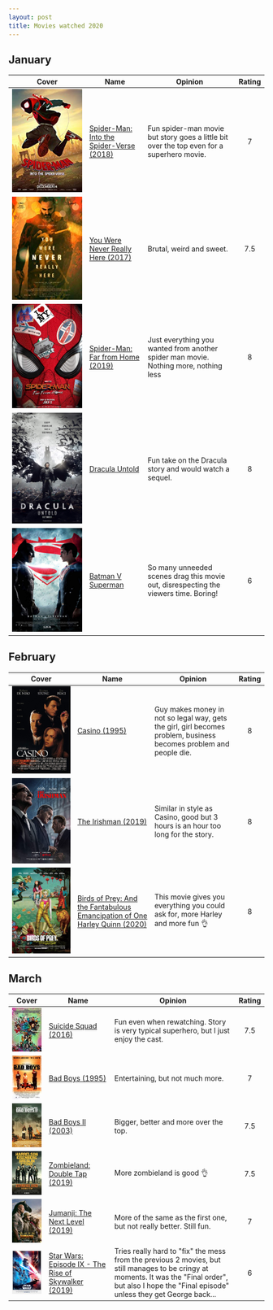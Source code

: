 ```yaml
---
layout: post
title: Movies watched 2020
---
```


## January

| Cover                                                           | Name                                                                                                | Opinion                                                                                   | Rating |
| --                                                              | --                                                                                                  | -------                                                                                   | :--:   |
| ![](/assets/images/movies/spider-man-into-the-spider-verse.jpg) | [Spider-Man: Into the Spider-Verse (2018)](https://www.imdb.com/title/tt4633694/?ref_=nv_sr_srsg_0) | Fun spider-man movie but story goes a little bit over the top even for a superhero movie. | 7      |
| ![](/assets/images/movies/you-where-never-really-here.jpg)      | [You Were Never Really Here (2017)](https://www.imdb.com/title/tt5742374/?ref_=nv_sr_srsg_0)        | Brutal, weird and sweet.                                                                  | 7.5    |
| ![](/assets/images/movies/spider-man-far-from-home.jpg)         | [Spider-Man: Far from Home (2019)](https://www.imdb.com/title/tt6320628/?ref_=nv_sr_srsg_0)         | Just everything you wanted from another spider man movie. Nothing more, nothing less      | 8      |
| ![](/assets/images/movies/dracula-untold.jpg)                   | [Dracula Untold](https://www.imdb.com/title/tt0829150/?ref_=nv_sr_srsg_0)                           | Fun take on the Dracula story and would watch a sequel.                                   | 8      |
| ![](/assets/images/movies/batman-v-superman.jpg)                | [Batman V Superman](https://www.imdb.com/title/tt2975590/?ref_=nv_sr_srsg_0)                        | So many unneeded scenes drag this movie out, disrespecting the viewers time. Boring!      | 6      |

## February

| Cover                                        | Name                                                                                                                | Opinion                                                                                                            | Rating |
| --                                           | --                                                                                                                  | -------                                                                                                            | :--:   |
| ![](/assets/images/movies/casino.jpg)        | [Casino (1995)](https://www.imdb.com/title/tt0112641/)                                                              | Guy makes money in not so legal way, gets the girl, girl becomes problem, business becomes problem and people die. | 8      |
| ![](/assets/images/movies/irishman.jpg)      | [The Irishman (2019)](https://www.imdb.com/title/tt1302006)                                                         | Similar in style as Casino, good but 3 hours is an hour too long for the story.                                    | 8      |
| ![](/assets/images/movies/birds-of-prey.jpg) | [Birds of Prey: And the Fantabulous Emancipation of One Harley Quinn (2020)](https://www.imdb.com/title/tt7713068/) | This movie gives you everything you could ask for, more Harley and more fun :ok_hand:                              | 8      |

## March

| Cover                                        | Name                                                                                         | Opinion                                                                                                                                                                                                 | Rating |
| --                                           | --                                                                                           | -------                                                                                                                                                                                                 | :--:   |
| ![](/assets/images/movies/suicide-squad.jpg) | [Suicide Squad (2016)](https://www.imdb.com/title/tt1386697/)                                | Fun even when rewatching. Story is very typical superhero, but I just enjoy the cast.                                                                                                                   | 7.5    |
| ![](/assets/images/movies/bad-boys.jpg)      | [Bad Boys (1995)](https://www.imdb.com/title/tt0112442/)                                     | Entertaining, but not much more.                                                                                                                                                                        | 7      |
| ![](/assets/images/movies/bad-boys-2.jpg)     | [Bad Boys II (2003)](https://www.imdb.com/title/tt0172156)                                   | Bigger, better and more over the top.                                                                                                                                                                   | 7.5    |
| ![](/assets/images/movies/zombieland-2.jpg)      | [Zombieland: Double Tap (2019)](https://www.imdb.com/title/tt1560220)                        | More zombieland is good :ok_hand:                                                                                                                                                                       | 7.5    |
| ![](/assets/images/movies/jumanji-2.jpg)         | [Jumanji: The Next Level (2019)](https://www.imdb.com/title/tt7975244)                       | More of the same as the first one, but not really better. Still fun.                                                                                                                                    | 7      |
| ![](/assets/images/movies/sw-9.jpg)              | [Star Wars: Episode IX - The Rise of Skywalker (2019)](https://www.imdb.com/title/tt2527338) | Tries really hard to "fix" the mess from the previous 2 movies, but still manages to be cringy at moments. It was the "Final order", but also I hope the "Final episode" unless they get George back... | 6      |



